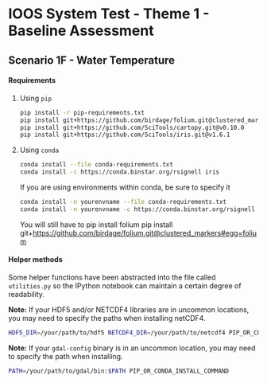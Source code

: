 # IOOS System Test - Theme 1 - Baseline Assessment

## Scenario 1F - Water Temperature

#### Requirements

1. Using `pip`
    ```bash
    pip install -r pip-requirements.txt
    pip install git+https://github.com/birdage/folium.git@clustered_markers#egg=folium
    pip install git+https://github.com/SciTools/cartopy.git@v0.10.0
    pip install git+https://github.com/SciTools/iris.git@v1.6.1
    ```

2. Using `conda`
    ```bash
    conda install --file conda-requirements.txt
    conda install -c https://conda.binstar.org/rsignell iris
    ```
    If you are using environments within conda, be sure to specify it
    ```bash
    conda install -n yourenvname --file conda-requirements.txt
    conda install -n yourenvname -c https://conda.binstar.org/rsignell iris
    ```
    
    You will still have to pip install folium
    pip install git+https://github.com/birdage/folium.git@clustered_markers#egg=folium


#### Helper methods

Some helper functions have been abstracted into the file called `utilities.py`
so the IPython notebook can maintain a certain degree of readability.


**Note:** If your HDF5 and/or NETCDF4 libraries are in uncommon locations, you
may need to specify the paths when installing netCDF4.
```bash
HDF5_DIR=/your/path/to/hdf5 NETCDF4_DIR=/your/path/to/netcdf4 PIP_OR_CONDA_INSTALL_COMMAND
```

**Note:** If your `gdal-config` binary is in an uncommon location, you may need
to specify the path when installing.
```bash
PATH=/your/path/to/gdal/bin:$PATH PIP_OR_CONDA_INSTALL_COMMAND
```
